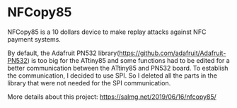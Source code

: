 # NFCopy85
NFCopy85 is a 10 dollars device to make replay attacks against NFC payment systems.

By default, the Adafruit PN532 library(https://github.com/adafruit/Adafruit-PN532) is too big for the ATtiny85 and some functions had to be edited for a better communication between the ATtiny85 and PN532 board. To establish the communication, I decided to use SPI. So I deleted all the parts in the library that were not needed for the SPI communication.

More details about this project: https://salmg.net/2019/06/16/nfcopy85/
